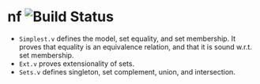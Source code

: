 # nf ![Build Status](https://travis-ci.com/acondolu/nf.svg?token=KEjzsAkTQF4oSVN4fngW&branch=master)

- `Simplest.v` defines the model, set equality, and set membership. It proves that equality is an equivalence relation, and that it is sound w.r.t. set membership.
- `Ext.v` proves extensionality of sets.
- `Sets.v` defines singleton, set complement, union, and intersection.

